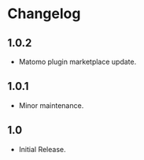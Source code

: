 # Changelog

## 1.0.2

- Matomo plugin marketplace update.

## 1.0.1

- Minor maintenance.

## 1.0

- Initial Release.